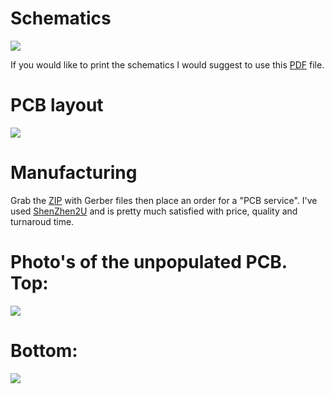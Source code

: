
# Schematics

![](https://github.com/lyusupov/SoftRF/blob/master/hardware/SoftRF-shield-schematics-rev1.1.png)

If you would like to print the schematics I would suggest to use this [PDF](https://github.com/lyusupov/SoftRF/blob/master/hardware/SoftRF-shield-schematics-rev1.1.pdf) file. 

# PCB layout

![](https://github.com/lyusupov/SoftRF/blob/master/hardware/SoftRF-shield-PCB-layout-rev1.1.png)

# Manufacturing

Grab the [ZIP](https://github.com/lyusupov/SoftRF/blob/master/hardware/SoftRF-shield-PCB-Gerber-rev1.1.zip) with Gerber files then place an order for a "PCB service".
I've used [ShenZhen2U](http://www.shenzhen2u.com/) and is pretty much satisfied with price, quality and turnaroud time.

# Photo's of the unpopulated PCB.  Top:

![](https://github.com/lyusupov/SoftRF/blob/master/hardware/SoftRF-shield-PCB-rev1.0-photo-top.jpg)

# Bottom:

![](https://github.com/lyusupov/SoftRF/blob/master/hardware/SoftRF-shield-PCB-rev1.0-photo-bottom.jpg)
